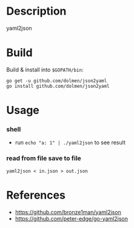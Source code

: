Description
===================
yaml2json


Build
===================
Build & install into `$GOPATH/bin`:
```
go get -u github.com/dolmen/json2yaml
go install github.com/dolmen/json2yaml
```

Usage
====================
### shell
* run `echo "a: 1" | ./yaml2json` to see result

### read from file save to file
```
yaml2json < in.json > out.json
```

References
====================
* https://github.com/bronze1man/yaml2json
* https://github.com/peter-edge/go-yaml2json
